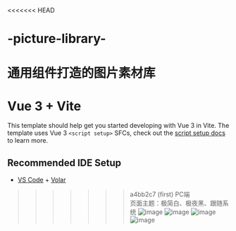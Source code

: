 <<<<<<< HEAD
# -picture-library-
通用组件打造的图片素材库
=======
# Vue 3 + Vite

This template should help get you started developing with Vue 3 in Vite. The template uses Vue 3 `<script setup>` SFCs, check out the [script setup docs](https://v3.vuejs.org/api/sfc-script-setup.html#sfc-script-setup) to learn more.

## Recommended IDE Setup

- [VS Code](https://code.visualstudio.com/) + [Volar](https://marketplace.visualstudio.com/items?itemName=Vue.volar)
>>>>>>> a4bb2c7 (first)
PC端  
页面主题：极简白、极夜黑、跟随系统
![image](https://user-images.githubusercontent.com/99812333/175951109-4fba72f4-afb0-4fb8-8b41-8d2688b1c330.png)
![image](https://user-images.githubusercontent.com/99812333/175952294-6d90d9cd-a972-4689-9e08-c457e621bc17.png)
![image](https://user-images.githubusercontent.com/99812333/175960453-b2684549-493c-4b39-a1ab-1187a27a9b49.png)
![image](https://user-images.githubusercontent.com/99812333/175960577-ec5bfa06-7e03-4f7b-8825-0b3dd5a15879.png)


